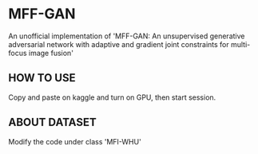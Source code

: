 # MFF-GAN
An unofficial implementation of 'MFF-GAN: An unsupervised generative adversarial network with adaptive and gradient joint constraints for multi-focus image fusion'

## HOW TO USE
Copy and paste on kaggle and turn on GPU, then start session.

## ABOUT DATASET
Modify the code under class 'MFI-WHU'
